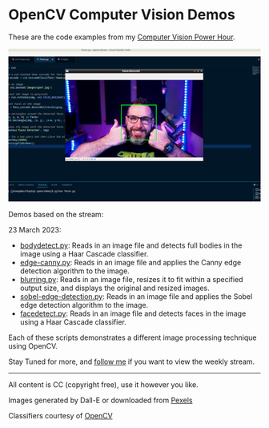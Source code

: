 # OpenCV Computer Vision Demos

These are the code examples from my [Computer Vision Power Hour](https://www.twitch.tv/jeremymorgan/schedule?vodID=1773385086). 

![OpenCV Computer Vision Demos](https://github.com/JeremyMorgan/opencv-demos/raw/main/computer-vision-demo.png)

Demos based on the stream:

23 March 2023:

- [bodydetect.py](https://github.com/JeremyMorgan/opencv-demos/blob/main/bodydetect.py): Reads in an image file and detects full bodies in the image using a Haar Cascade classifier.
- [edge-canny.py](https://github.com/JeremyMorgan/opencv-demos/blob/main/edge-canny.py): Reads in an image file and applies the Canny edge detection algorithm to the image.
- [blurring.py](https://github.com/JeremyMorgan/opencv-demos/blob/main/blurring.py): Reads in an image file, resizes it to fit within a specified output size, and displays the original and resized images.
- [sobel-edge-detection.py](https://github.com/JeremyMorgan/opencv-demos/blob/main/edge-sobel.py): Reads in an image file and applies the Sobel edge detection algorithm to the image.
- [facedetect.py](https://github.com/JeremyMorgan/opencv-demos/blob/main/facedetect.py): Reads in an image file and detects faces in the image using a Haar Cascade classifier.

Each of these scripts demonstrates a different image processing technique using OpenCV.

Stay Tuned for more, and [follow me](https://www.twitch.tv/jeremymorgan/) if you want to view the weekly stream. 

--- 
All content is CC (copyright free), use it however you like. 

Images generated by Dall-E or downloaded from [Pexels](https://www.pexels.com)


Classifiers courtesy of [OpenCV](https://github.com/kipr/opencv/tree/master/data)

